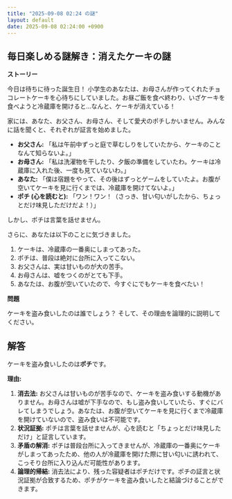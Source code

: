 ```yaml
---
title: "2025-09-08 02:24 の謎"
layout: default
date: 2025-09-08 02:24:00 +0900
---
```

## 毎日楽しめる謎解き：消えたケーキの謎

**ストーリー**

今日は待ちに待った誕生日！ 小学生のあなたは、お母さんが作ってくれたチョコレートケーキを心待ちにしていました。お昼ご飯を食べ終わり、いざケーキを食べようと冷蔵庫を開けると…なんと、ケーキが消えている！

家には、あなた、お父さん、お母さん、そして愛犬のポチしかいません。みんなに話を聞くと、それぞれが証言を始めました。

*   **お父さん:** 「私は午前中ずっと庭で草むしりをしていたから、ケーキのことなんて知らないよ。」
*   **お母さん:** 「私は洗濯物を干したり、夕飯の準備をしていたわ。ケーキは冷蔵庫に入れた後、一度も見ていないわ。」
*   **あなた:** 「僕は宿題をやって、その後はずっとゲームをしていたよ。お腹が空いてケーキを見に行くまでは、冷蔵庫を開けてないよ。」
*   **ポチ (心を読むと):** 「ワン！ワン！（さっき、甘い匂いがしたから、ちょっとだけ味見しただけだよ！）」

しかし、ポチは言葉を話せません。

さらに、あなたは以下のことに気づきました。

1.  ケーキは、冷蔵庫の一番奥にしまってあった。
2.  ポチは、普段は絶対に台所に入ってこない。
3.  お父さんは、実は甘いものが大の苦手。
4.  お母さんは、嘘をつくのがとても下手。
5.  あなたは、お腹が空いていたので、今すぐにでもケーキを食べたい！

**問題**

ケーキを盗み食いしたのは誰でしょう？ そして、その理由を論理的に説明してください。

## 解答

ケーキを盗み食いしたのは**ポチ**です。

**理由:**

1.  **消去法:** お父さんは甘いものが苦手なので、ケーキを盗み食いする動機がありません。お母さんは嘘が下手なので、もし盗み食いしていたら、すぐにバレてしまうでしょう。あなたは、お腹が空いてケーキを見に行くまで冷蔵庫を開けていないので、盗み食いは不可能です。
2.  **状況証拠:** ポチは言葉を話せませんが、心を読むと「ちょっとだけ味見しただけ」と証言しています。
3.  **矛盾の解消:** ポチは普段台所に入ってきませんが、冷蔵庫の一番奥にケーキがしまってあったため、他の人が冷蔵庫を開けた際に甘い匂いに誘われて、こっそり台所に入り込んだ可能性があります。
4.  **論理的帰結:** 消去法により、残った容疑者はポチだけです。ポチの証言と状況証拠が合致するため、ポチがケーキを盗み食いしたと結論づけることができます。
